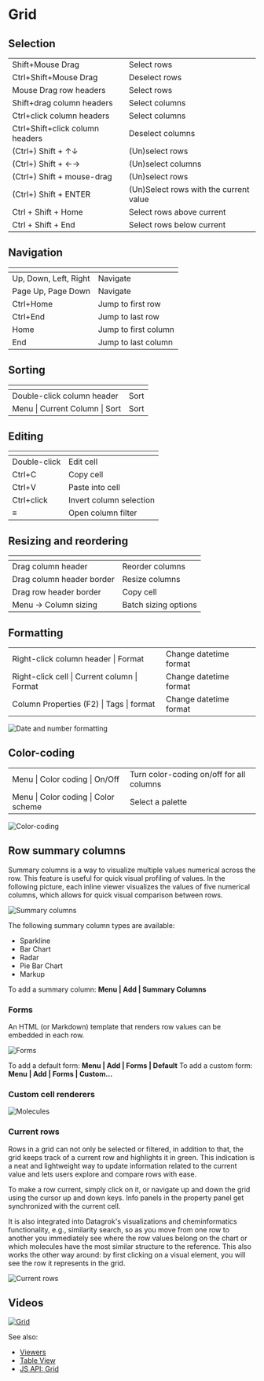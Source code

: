 <!-- TITLE: Grid -->
<!-- SUBTITLE: -->

# Grid

## Selection

|                                 |                                        |
|---------------------------------|----------------------------------------|
| Shift+Mouse Drag                | Select rows                            |
| Ctrl+Shift+Mouse Drag           | Deselect rows                          |
| Mouse Drag row headers          | Select rows                            |
| Shift+drag column headers       | Select columns                         |
| Ctrl+click column headers       | Select columns                         |
| Ctrl+Shift+click column headers | Deselect columns                       |
| (Ctrl+) Shift + ↑↓              | (Un)select rows                        |
| (Ctrl+) Shift + ←→              | (Un)select columns                     |
| (Ctrl+) Shift + mouse-drag      | (Un)select rows                        |
| (Ctrl+) Shift + ENTER           | (Un)Select rows with the current value |
| Ctrl + Shift + Home             | Select rows above current              |
| Ctrl + Shift + End              | Select rows below current              |

## Navigation

| []()                  |                      |
|-----------------------|----------------------|
| Up, Down, Left, Right | Navigate             |
| Page Up, Page Down    | Navigate             |
| Ctrl+Home             | Jump to first row    |
| Ctrl+End              | Jump to last row     |
| Home                  | Jump to first column |
| End                   | Jump to last column  |

## Sorting

| []()                                |      |
|-------------------------------------|------|
| Double-click column header          | Sort |
| Menu \| Current Column \| Sort      | Sort |

## Editing

| []()         |                         |
|--------------|-------------------------|
| Double-click | Edit cell               |
| Ctrl+C       | Copy cell               |
| Ctrl+V       | Paste into cell         |
| Ctrl+click   | Invert column selection |
| ≡            | Open column filter      |

## Resizing and reordering

| []()                      |                      |
|---------------------------|----------------------|
| Drag column header        | Reorder columns      |
| Drag column header border | Resize columns       |
| Drag row header border    | Copy cell            |
| Menu -> Column sizing     | Batch sizing options |

## Formatting

|                                                |                         |
|------------------------------------------------|-------------------------|
| Right-click column header \|  Format           |  Change datetime format |
| Right-click cell \|  Current column \|  Format |  Change datetime format |
| Column Properties (F2) \|  Tags \|  format     |  Change datetime format |

![](grid-formatting.gif "Date and number formatting")

## Color-coding

|              |                         |
|--------------|-------------------------|
| Menu \|  Color coding \|  On/Off  | Turn color-coding on/off for all columns  |
| Menu \|  Color coding \|  Color scheme  | Select a palette  |

![](grid-color-coding.gif "Color-coding")

## Row summary columns

Summary columns is a way to visualize multiple values numerical across the row. This feature is useful for quick visual
profiling of values. In the following picture, each inline viewer visualizes the values of five numerical columns, which
allows for quick visual comparison between rows.

![Summary columns](../../uploads/viewers/grid-summary-columns.png "Summary columns")

The following summary column types are available:

* Sparkline
* Bar Chart
* Radar
* Pie Bar Chart
* Markup

To add a summary column: **Menu | Add | Summary Columns**

### Forms

An HTML (or Markdown) template that renders row values can be embedded in each row.

![Forms](../../uploads/viewers/grid-form.png "Forms")

To add a default form: **Menu | Add | Forms | Default**
To add a custom form: **Menu | Add | Forms | Custom...**

### Custom cell renderers

![Molecules](../../uploads/viewers/grid-molecules.png "Molecule renderer")

### Current rows

Rows in a grid can not only be selected or filtered, in addition to that, the grid keeps track of a current row and
highlights it in green. This indication is a neat and lightweight way to update information related to the current value
and lets users explore and compare rows with ease.

To make a row current, simply click on it, or navigate up and down the grid using the cursor up and down keys. Info
panels in the property panel get synchronized with the current cell.

It is also integrated into Datagrok's visualizations and cheminformatics functionality, e.g., similarity search, so as
you move from one row to another you immediately see where the row values belong on the chart or which molecules have
the most similar structure to the reference. This also works the other way around: by first clicking on a visual
element, you will see the row it represents in the grid.

![](../current-rows-2.gif "Current rows")

## Videos

[![Grid](../../uploads/youtube/visualizations2.png "Open on Youtube")](https://www.youtube.com/watch?v=7MBXWzdC0-I&t=2971s)

See also:

* [Viewers](../viewers.md)
* [Table View](../../overview/table-view.md)
* [JS API: Grid](https://public.datagrok.ai/js/samples/ui/viewers/types/grid)
